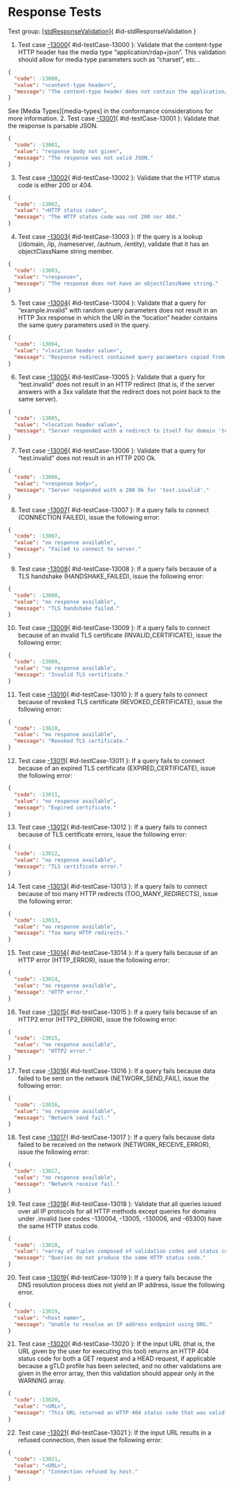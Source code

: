 # Response Tests

Test group: [[stdResponseValidation]](#id-stdResponseValidation){ #id-stdResponseValidation } 

1. Test case [-13000](#id-testCase-13000){ #id-testCase-13000 }: Validate that the content-type HTTP header has the media type “application/rdap+json”. This validation should allow for media type parameters such as “charset”, etc…
```json
{
  "code": -13000,
  "value": "<content-type header>",
  "message": "The content-type header does not contain the application/rdap+json media type."
}
```
See [Media Types][media-types] in the conformance considerations for more information.
2. Test case [-13001](#id-testCase-13001){ #id-testCase-13001 }: Validate that the response is parsable JSON.
```json
{
  "code": -13001,
  "value": "response body not given",
  "message": "The response was not valid JSON."
}
```
3. Test case [-13002](#id-testCase-13002){ #id-testCase-13002 }: Validate that the HTTP status code is either 200 or 404.
```json
{
  "code": -13002,
  "value": "<HTTP status code>",
  "message": "The HTTP status code was not 200 nor 404."
}
```
4. Test case [-13003](#id-testCase-13003){ #id-testCase-13003 }: If the query is a lookup (/domain, /ip, /nameserver, /autnum, /entity), validate that it has an objectClassName string member.
```json
{
  "code": -13003,
  "value": "<response>",
  "message": "The response does not have an objectClassName string."
}
```
5. Test case [-13004](#id-testCase-13004){ #id-testCase-13004 }: Validate that a query for “example.invalid” with random query parameters does not result in an HTTP 3xx response in which the URI in the “location” header contains the same query parameters used in the query.
```json
{
  "code": -13004,
  "value": "<location header value>",
  "message": "Response redirect contained query parameters copied from the request."
}
```
6. Test case [-13005](#id-testCase-13005){ #id-testCase-13005 }: Validate that a query for “test.invalid” does not result in an HTTP redirect (that is, if the server answers with a 3xx validate that the redirect does not point back to the same server).
```json
{
  "code": -13005,
  "value": "<location header value>",
  "message": "Server responded with a redirect to itself for domain 'test.invalid'."
}
```
7. Test case [-13006](#id-testCase-13006){ #id-testCase-13006 }: Validate that a query for “test.invalid” does not result in an HTTP 200 Ok.
```json
{
  "code": -13006,
  "value": "<response body>",
  "message": "Server responded with a 200 Ok for 'test.invalid'."
}
```
8. Test case [-13007](#id-testCase-13007){ #id-testCase-13007 }: If a query fails to connect (CONNECTION FAILED), issue the following error:
```json
{
  "code": -13007,
  "value": "no response available",
  "message": "Failed to connect to server."
}
```
9. Test case [-13008](#id-testCase-13008){ #id-testCase-13008 }: If a query fails because of a TLS handshake (HANDSHAKE_FAILED), issue the following error:
```json
{
  "code": -13008,
  "value": "no response available",
  "message": "TLS handshake failed."
}
```
10. Test case [-13009](#id-testCase-13009){ #id-testCase-13009 }: If a query fails to connect because of an invalid TLS certificate (INVALID_CERTIFICATE), issue the following error:
```json
{
  "code": -13009,
  "value": "no response available",
  "message": "Invalid TLS certificate."
}
```
11. Test case [-13010](#id-testCase-13010){ #id-testCase-13010 }: If a query fails to connect because of revoked TLS certificate (REVOKED_CERTIFICATE), issue the following error:
```json
{
  "code": -13010,
  "value": "no response available",
  "message": "Revoked TLS certificate."
}
```
12. Test case [-13011](#id-testCase-13011){ #id-testCase-13011 }: If a query fails to connect because of an expired TLS certificate (EXPIRED_CERTIFICATE), issue the following error:
```json
{
  "code": -13011,
  "value": "no response available",
  "message": "Expired certificate."
}
```
13. Test case [-13012](#id-testCase-13012){ #id-testCase-13012 }: If a query fails to connect because of TLS certificate errors, issue the following error:
```json
{
  "code": -13012,
  "value": "no response available",
  "message": "TLS certificate error."
}
```
14. Test case [-13013](#id-testCase-13013){ #id-testCase-13013 }: If a query fails to connect because of too many HTTP redirects (TOO_MANY_REDIRECTS), issue the following error:
```json
{
  "code": -13013,
  "value": "no response available",
  "message": "Too many HTTP redirects."
}
```
15. Test case [-13014](#id-testCase-13014){ #id-testCase-13014 }: If a query fails because of an HTTP error (HTTP_ERROR), issue the following error:
```json
{
  "code": -13014,
  "value": "no response available",
  "message": "HTTP error."
}
```
16. Test case [-13015](#id-testCase-13015){ #id-testCase-13015 }: If a query fails because of an HTTP2 error (HTTP2_ERROR), issue the following error:
```json
{
  "code": -13015,
  "value": "no response available",
  "message": "HTTP2 error."
}
```
17. Test case [-13016](#id-testCase-13016){ #id-testCase-13016 }: If a query fails because data failed to be sent on the network (NETWORK_SEND_FAIL), issue the following error:
```json
{
  "code": -13016,
  "value": "no response available",
  "message": "Network send fail."
}
```
18. Test case [-13017](#id-testCase-13017){ #id-testCase-13017 }: If a query fails because data failed to be received on the network (NETWORK_RECEIVE_ERROR), issue the following error:
```json
{
  "code": -13017,
  "value": "no response available",
  "message": "Network receive fail."
}
```
19. Test case [-13018](#id-testCase-13018){ #id-testCase-13018 }: Validate that all queries issued over all IP protocols for all HTTP methods except queries for domains under .invalid (see codes -130004, -13005, -130006, and -65300) have the same HTTP status code.
```json
{
  "code": -13018,
  "value": "<array of tuples composed of validation codes and status code>",
  "message": "Queries do not produce the same HTTP status code."
}
```
20. Test case [-13019](#id-testCase-13019){ #id-testCase-13019 }: If a query fails because the DNS resolution process does not yield an IP address, issue the following error.
```json
{
  "code": -13019,
  "value": "<host name>",
  "message": "Unable to resolve an IP address endpoint using DNS."
}
```
21. Test case [-13020](#id-testCase-13020){ #id-testCase-13020 }: If the input URL (that is, the URL given by the user for executing this tool) returns an HTTP 404 status code for both a GET request and a HEAD request, if applicable because a gTLD profile has been selected, and no other validations are given in the error array, then this validation should appear only in the WARNING array.
```json
{
  "code": -13020,
  "value": "<URL>",
  "message": "This URL returned an HTTP 404 status code that was validly formed. If the provided URL does not reference a registered resource, then this warning may be ignored. If the provided URL does reference a registered resource, then this should be considered an error."
}
```
22. Test case [-13021](#id-testCase-13021){ #id-testCase-13021 }: If the input URL results in a refused connection, then issue the following error:
```json
{
  "code": -13021,
  "value": "<URL>",
  "message": "Connection refused by host."
}
```
